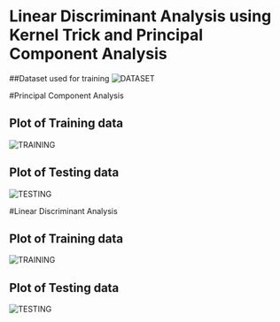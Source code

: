 # Linear Discriminant Analysis using Kernel Trick and Principal Component Analysis

##Dataset used for training
![DATASET](https://raw.githubusercontent.com/CoolVoltage/LDA-PCA/master/SCATTERPLOT.png)

#Principal Component Analysis

## Plot of Training data
![TRAINING](https://raw.githubusercontent.com/CoolVoltage/LDA-PCA/master/pcaTraining.png)

## Plot of Testing data
![TESTING](https://raw.githubusercontent.com/CoolVoltage/LDA-PCA/master/pcaTesting.png)

#Linear Discriminant Analysis

## Plot of Training data
![TRAINING](https://raw.githubusercontent.com/CoolVoltage/LDA-PCA/master/kldaTraining.png)

## Plot of Testing data
![TESTING](https://raw.githubusercontent.com/CoolVoltage/LDA-PCA/master/kldaTesting.png)
